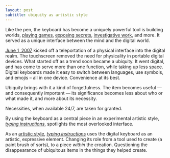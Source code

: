 ```yaml
---
layout: post
subtitle: ubiquity as artistic style
---
```

Like the pen, the keyboard has become a uniquely powerful tool is building worlds, [playing games](https://twitter.com/cryptothegame_), [exposing secrets](https://twitter.com/Snowden), [investigative work](https://twitter.com/zachxbt), and more. It served as a unique interface between the mind and the digital world.

[June 1, 2007](https://www.timetoast.com/timelines/evolution-of-the-mobile-phone-keyboard) kicked off a teleportation of a physical interface into the digital realm. The touchscreen removed the need for physicality in portable digital devices. What started off as a trend soon became a ubiquity. It went digital, and has come to serve more than one function, while taking up less space. Digital keyboards made it easy to switch between languages, use symbols, and emojis – all in one device. Convenience at its best.

Ubiquity brings with it a kind of forgetfulness. The item becomes useful — and consequently important — its significance becomes less about who or what made it, and more about its necessity.

Necessities, when available 24/7, are taken for granted.

By using the keyboard as a central piece in an experimental artistic style, [*typing instructions*](https://zora.co/collect/zora:0x50205070c350d0c382565635cb4b252c06ed1416/6), spotlights the most overlooked interface.

As an [artistic style](https://1092.co/2024/05/07/exploring-artistic-style-and-voice), [*typing instructions*](https://zora.co/collect/zora:0x50205070c350d0c382565635cb4b252c06ed1416/6) uses the digital keyboard as an artistic, expressive element. Changing its role from a tool used to create (a paint brush of sorts), to a piece *within* the creation. Questioning the disappearance of ubiquitous items in the things they helped create.
